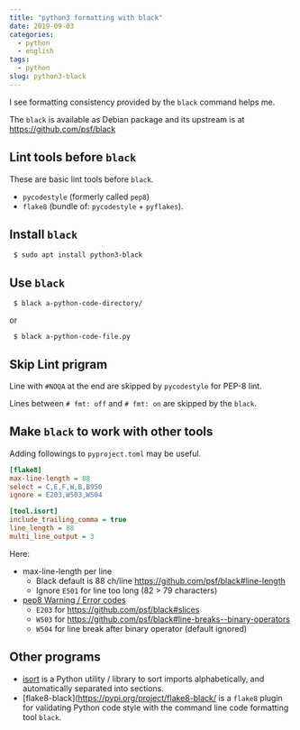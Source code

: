 ```yaml
---
title: "python3 formatting with black"
date: 2019-09-03
categories:
  - python
  - english
tags:
  - python
slug: python3-black
---
```


I see formatting consistency provided by the `black` command helps me.

The `black` is available as Debian package and its upstream is at
https://github.com/psf/black


## Lint tools before `black`

These are basic lint tools before `black`.

* `pycodestyle` (formerly called `pep8`)
* `flake8` (bundle of: `pycodestyle` + `pyflakes`).

## Install `black`


```
 $ sudo apt install python3-black
```

## Use `black`

```
 $ black a-python-code-directory/
```

or

```
 $ black a-python-code-file.py
```
## Skip Lint prigram

Line with `#NOQA` at the end are skipped by `pycodestyle` for PEP-8 lint.

Lines between `# fmt: off` and `# fmt: on` are skipped by the `black`.


## Make `black` to work with other tools

Adding followings to `pyproject.toml` may be useful.


```ini
[flake8]
max-line-length = 88
select = C,E,F,W,B,B950
ignore = E203,W503,W504

[tool.isort]
include_trailing_comma = true
line_length = 88
multi_line_output = 3
```

Here:

* max-line-length per line
  * Black default is 88 ch/line https://github.com/psf/black#line-length
  * Ignore `E501` for line too long (82 > 79 characters)
* [pep8 Warning / Error codes](https://pep8.readthedocs.io/en/latest/intro.html#error-codes)
  * `E203` for https://github.com/psf/black#slices
  * `W503` for https://github.com/psf/black#line-breaks--binary-operators
  * `W504` for line break after binary operator (default ignored)

##  Other programs

* [isort](https://github.com/timothycrosley/isort) is a Python utility /
  library to sort imports alphabetically, and automatically separated into
  sections.
* [flake8-black](https://pypi.org/project/flake8-black/ is a `flake8` plugin
  for validating Python code style with the command line code formatting tool
  `black`.


